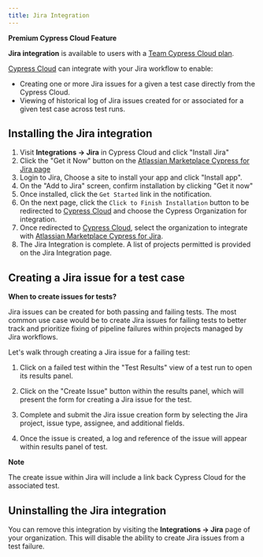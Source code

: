 ```yaml
---
title: Jira Integration
---
```


<Alert type="success">

<strong class="alert-header"><Icon name="star"></Icon> Premium Cypress Cloud
Feature</strong>

**Jira integration** is available to users with a
[Team Cypress Cloud plan](https://cypress.io/pricing).

</Alert>

[Cypress Cloud](https://on.cypress.io/cloud) can integrate with your Jira
workflow to enable:

- Creating one or more Jira issues for a given a test case directly from the
  Cypress Cloud.
- Viewing of historical log of Jira issues created for or associated for a given
  test case across test runs.

## Installing the Jira integration

1. Visit **Integrations → Jira** in Cypress Cloud and click "Install Jira"
   <DocsImage src="/img/dashboard/jira-integration/dashboard-jira-integration-install.png" alt="Cypress Cloud Integrations" ></DocsImage>
2. Click the "Get it Now" button on the
   [Atlassian Marketplace Cypress for Jira page](https://marketplace.atlassian.com/apps/1224341/cypress-for-jira?hosting=cloud&tab=overview)
   <DocsImage src="/img/dashboard/jira-integration/dashboard-jira-atlassian-get-it-now.png" alt="Atlassian Marketplace Cypress for Jira" ></DocsImage>
3. Login to Jira, Choose a site to install your app and click "Install app".
   <DocsImage src="/img/dashboard/jira-integration/dashboard-jira-atlassian-choose-site.png" alt="Atlassian Marketplace Cypress for Jira Choose Site" ></DocsImage>
4. On the "Add to Jira" screen, confirm installation by clicking "Get it now"
   <DocsImage src="/img/dashboard/jira-integration/dashboard-jira-atlassian-confirm-install.png" alt="Atlassian Marketplace Cypress for Jira Installation Confirmation" ></DocsImage>
5. Once installed, click the `Get Started` link in the notification.
   <DocsImage src="/img/dashboard/jira-integration/dashboard-jira-atlassian-success.png" alt="Atlassian Marketplace Cypress for Jira Installation Success" ></DocsImage>
6. On the next page, click the `Click to Finish Installation` button to be
   redirected to [Cypress Cloud](https://cloud.cypress.io/) and choose the
   Cypress Organization for integration.
   <DocsImage src="/img/dashboard/jira-integration/dashboard-jira-atlassian-finish-install-step.png" alt="Atlassian Marketplace Cypress for Jira Installation Finish Installation" ></DocsImage>
7. Once redirected to [Cypress Cloud](https://cloud.cypress.io/), select the
   organization to integrate with
   [Atlassian Marketplace Cypress for Jira](https://marketplace.atlassian.com/apps/1224341/cypress-for-jira?hosting=cloud&tab=overview).
   <DocsImage src="/img/dashboard/jira-integration/dashboard-jira-integration-choose-cypress-org.png" alt="Cypress Cloud Select Organization for Jira Integration" ></DocsImage>
8. The Jira Integration is complete. A list of projects permitted is provided on
   the Jira Integration page.
   <DocsImage src="/img/dashboard/jira-integration/dashboard-jira-integration-completed.png" alt="Cypress Cloud Jira Integration" ></DocsImage>

## Creating a Jira issue for a test case

<Alert type="info">

<strong class="alert-header">When to create issues for tests?</strong>

Jira issues can be created for both passing and failing tests. The most common
use case would be to create Jira issues for failing tests to better track and
prioritize fixing of pipeline failures within projects managed by Jira
workflows.

</Alert>

Let's walk through creating a Jira issue for a failing test:

1. Click on a failed test within the "Test Results" view of a test run to open
   its results panel.

2. Click on the "Create Issue" button within the results panel, which will
   present the form for creating a Jira issue for the test.
   <DocsImage src="/img/dashboard/jira-integration/dashboard-jira-integration-create-issue.png" alt="Create Jira Issue Button" ></DocsImage>

3. Complete and submit the Jira issue creation form by selecting the Jira
   project, issue type, assignee, and additional fields.
   <DocsImage src="/img/dashboard/jira-integration/dashboard-jira-integration-modal.png" alt="Create Jira Issue Modal" ></DocsImage>

4. Once the issue is created, a log and reference of the issue will appear
   within results panel of test.
   <DocsImage src="/img/dashboard/jira-integration/dashboard-jira-integration-inline-issue.png" alt="Jira Issue in Cypress Failure Context" ></DocsImage>

   <Alert type="info">

<strong class="alert-header">Note</strong>

The create issue within Jira will include a link back Cypress Cloud for the
associated test.
<DocsImage src="/img/dashboard/jira-integration/dashboard-jira-integration-jira-issue.png" alt="Jira Issue of Cypress Failure" ></DocsImage>

</Alert>

## Uninstalling the Jira integration

You can remove this integration by visiting the **Integrations → Jira** page of
your organization. This will disable the ability to create Jira issues from a
test failure.

